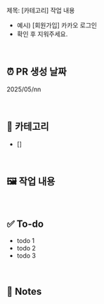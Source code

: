 제목: [카테고리] 작업 내용
- 예시) [회원가입] 카카오 로그인
- 확인 후 지워주세요.

</br>


## ⏰ PR 생성 날짜
2025/05/nn


<br/>

## 📖 카테고리
<!-- 해당하는 카테고리에 v로 표시 -->
<!-- 추가 예정 -->
- [] 

<br/>

## 🖼️ 작업 내용
<!-- 카테고리에 해당하는 작업 중 어떤 부분에 대한 작업을 진행했는지 요약 -->


<br/>

## ✅ To-do
<!-- 카테고리에 해당하는 작업 중 앞으로 진행해야 하는 작업 정리 -->
- todo 1
- todo 2
- todo 3


<br/>

## 📢 Notes
<!-- 전하고 싶은 내용, 논의가 필요한 부분 -->


<br/>
